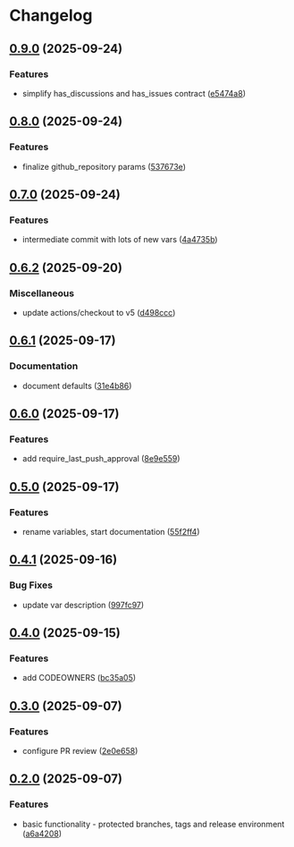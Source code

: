 # Changelog

## [0.9.0](https://github.com/agilecustoms/terraform-github-repo/compare/v0.8.0...v0.9.0) (2025-09-24)

### Features

* simplify has_discussions and has_issues contract ([e5474a8](https://github.com/agilecustoms/terraform-github-repo/commit/e5474a884af110a5eaaaff5957f1203484f77eab))


## [0.8.0](https://github.com/agilecustoms/terraform-github-repo/compare/v0.7.0...v0.8.0) (2025-09-24)

### Features

* finalize github_repository params ([537673e](https://github.com/agilecustoms/terraform-github-repo/commit/537673e4b378d19947d337adb52d0c1dc8164573))


## [0.7.0](https://github.com/agilecustoms/terraform-github-repo/compare/v0.6.2...v0.7.0) (2025-09-24)

### Features

* intermediate commit with lots of new vars ([4a4735b](https://github.com/agilecustoms/terraform-github-repo/commit/4a4735b6de8bbcd2414f3c0fe42089d4865b2f8a))


## [0.6.2](https://github.com/agilecustoms/terraform-github-repo/compare/v0.6.1...v0.6.2) (2025-09-20)

### Miscellaneous

* update actions/checkout to v5 ([d498ccc](https://github.com/agilecustoms/terraform-github-repo/commit/d498cccf4708f2a6da8621dec63243bb6017afde))


## [0.6.1](https://github.com/agilecustoms/terraform-github-repo/compare/v0.6.0...v0.6.1) (2025-09-17)

### Documentation

* document defaults ([31e4b86](https://github.com/agilecustoms/terraform-github-repo/commit/31e4b86f7b7b17c8c841b1268f6dda4841ad6501))


## [0.6.0](https://github.com/agilecustoms/terraform-github-repo/compare/v0.5.0...v0.6.0) (2025-09-17)

### Features

* add require_last_push_approval ([8e9e559](https://github.com/agilecustoms/terraform-github-repo/commit/8e9e5599f96e096e9bd3e4cc2132c087b4be0270))


## [0.5.0](https://github.com/agilecustoms/terraform-github-repo/compare/v0.4.1...v0.5.0) (2025-09-17)

### Features

* rename variables, start documentation ([55f2ff4](https://github.com/agilecustoms/terraform-github-repo/commit/55f2ff458fb10e7560342e1c59f7cb7ad92dd30f))


## [0.4.1](https://github.com/agilecustoms/terraform-github-repo/compare/v0.4.0...v0.4.1) (2025-09-16)

### Bug Fixes

* update var description ([997fc97](https://github.com/agilecustoms/terraform-github-repo/commit/997fc97e8b59ec4ba6d7f289a75c1e200d41e669))


## [0.4.0](https://github.com/agilecustoms/terraform-github-repo/compare/v0.3.0...v0.4.0) (2025-09-15)

### Features

* add CODEOWNERS ([bc35a05](https://github.com/agilecustoms/terraform-github-repo/commit/bc35a055f2ca2677f700b6a5c0c2c545230fce60))


## [0.3.0](https://github.com/agilecustoms/terraform-github-repo/compare/v0.2.0...v0.3.0) (2025-09-07)

### Features

* configure PR review ([2e0e658](https://github.com/agilecustoms/terraform-github-repo/commit/2e0e65863fb2ea16d30f0037853cc7e1eaacd4cc))


## [0.2.0](https://github.com/agilecustoms/terraform-github-repo/compare/v0.1.0...v0.2.0) (2025-09-07)

### Features

* basic functionality - protected branches, tags and release environment ([a6a4208](https://github.com/agilecustoms/terraform-github-repo/commit/a6a420824170dceeab2fb02b483835dacf3d6748))